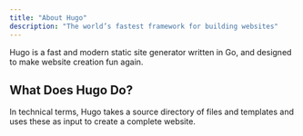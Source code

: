 ```yaml
---
title: "About Hugo"
description: "The world’s fastest framework for building websites"
---
```


Hugo is a fast and modern static site generator written in Go, and designed to make website creation fun again.

## What Does Hugo Do?

In technical terms, Hugo takes a source directory of files and templates and uses these as input to create a complete website.
